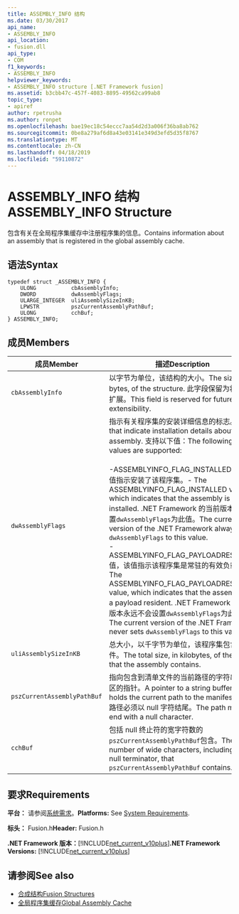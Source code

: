 ```yaml
---
title: ASSEMBLY_INFO 结构
ms.date: 03/30/2017
api_name:
- ASSEMBLY_INFO
api_location:
- fusion.dll
api_type:
- COM
f1_keywords:
- ASSEMBLY_INFO
helpviewer_keywords:
- ASSEMBLY_INFO structure [.NET Framework fusion]
ms.assetid: b3cbb47c-457f-4083-8895-49562ca99ab8
topic_type:
- apiref
author: rpetrusha
ms.author: ronpet
ms.openlocfilehash: bae19ec18c54eccc7aa54d2d3a006f36ba8ab762
ms.sourcegitcommit: 0be8a279af6d8a43e03141e349d3efd5d35f8767
ms.translationtype: MT
ms.contentlocale: zh-CN
ms.lasthandoff: 04/18/2019
ms.locfileid: "59110872"
---
```

# <a name="assemblyinfo-structure"></a><span data-ttu-id="afca4-102">ASSEMBLY_INFO 结构</span><span class="sxs-lookup"><span data-stu-id="afca4-102">ASSEMBLY_INFO Structure</span></span>
<span data-ttu-id="afca4-103">包含有关在全局程序集缓存中注册程序集的信息。</span><span class="sxs-lookup"><span data-stu-id="afca4-103">Contains information about an assembly that is registered in the global assembly cache.</span></span>  
  
## <a name="syntax"></a><span data-ttu-id="afca4-104">语法</span><span class="sxs-lookup"><span data-stu-id="afca4-104">Syntax</span></span>  
  
```  
typedef struct _ASSEMBLY_INFO {  
    ULONG           cbAssemblyInfo;  
    DWORD           dwAssemblyFlags;  
    ULARGE_INTEGER  uliAssemblySizeInKB;  
    LPWSTR          pszCurrentAssemblyPathBuf;  
    ULONG           cchBuf;  
} ASSEMBLY_INFO;  
```  
  
## <a name="members"></a><span data-ttu-id="afca4-105">成员</span><span class="sxs-lookup"><span data-stu-id="afca4-105">Members</span></span>  
  
|<span data-ttu-id="afca4-106">成员</span><span class="sxs-lookup"><span data-stu-id="afca4-106">Member</span></span>|<span data-ttu-id="afca4-107">描述</span><span class="sxs-lookup"><span data-stu-id="afca4-107">Description</span></span>|  
|------------|-----------------|  
|`cbAssemblyInfo`|<span data-ttu-id="afca4-108">以字节为单位，该结构的大小。</span><span class="sxs-lookup"><span data-stu-id="afca4-108">The size, in bytes, of the structure.</span></span> <span data-ttu-id="afca4-109">此字段保留为将来的扩展。</span><span class="sxs-lookup"><span data-stu-id="afca4-109">This field is reserved for future extensibility.</span></span>|  
|`dwAssemblyFlags`|<span data-ttu-id="afca4-110">指示有关程序集的安装详细信息的标志。</span><span class="sxs-lookup"><span data-stu-id="afca4-110">Flags that indicate installation details about the assembly.</span></span> <span data-ttu-id="afca4-111">支持以下值：</span><span class="sxs-lookup"><span data-stu-id="afca4-111">The following values are supported:</span></span><br /><br /> <span data-ttu-id="afca4-112">-ASSEMBLYINFO_FLAG_INSTALLED 值，该值指示安装了该程序集。</span><span class="sxs-lookup"><span data-stu-id="afca4-112">-   The ASSEMBLYINFO_FLAG_INSTALLED value, which indicates that the assembly is installed.</span></span> <span data-ttu-id="afca4-113">.NET Framework 的当前版本始终设置`dwAssemblyFlags`为此值。</span><span class="sxs-lookup"><span data-stu-id="afca4-113">The current version of the .NET Framework always sets `dwAssemblyFlags` to this value.</span></span><br /><span data-ttu-id="afca4-114">-ASSEMBLYINFO_FLAG_PAYLOADRESIDENT 值，该值指示该程序集是常驻的有效负载。</span><span class="sxs-lookup"><span data-stu-id="afca4-114">-   The ASSEMBLYINFO_FLAG_PAYLOADRESIDENT value, which indicates that the assembly is a payload resident.</span></span> <span data-ttu-id="afca4-115">.NET Framework 的当前版本永远不会设置`dwAssemblyFlags`为此值。</span><span class="sxs-lookup"><span data-stu-id="afca4-115">The current version of the .NET Framework never sets `dwAssemblyFlags` to this value.</span></span>|  
|`uliAssemblySizeInKB`|<span data-ttu-id="afca4-116">总大小，以千字节为单位，该程序集包含的文件。</span><span class="sxs-lookup"><span data-stu-id="afca4-116">The total size, in kilobytes, of the files that the assembly contains.</span></span>|  
|`pszCurrentAssemblyPathBuf`|<span data-ttu-id="afca4-117">指向包含到清单文件的当前路径的字符串缓冲区的指针。</span><span class="sxs-lookup"><span data-stu-id="afca4-117">A pointer to a string buffer that holds the current path to the manifest file.</span></span> <span data-ttu-id="afca4-118">路径必须以 null 字符结尾。</span><span class="sxs-lookup"><span data-stu-id="afca4-118">The path must end with a null character.</span></span>|  
|`cchBuf`|<span data-ttu-id="afca4-119">包括 null 终止符的宽字符数的`pszCurrentAssemblyPathBuf`包含。</span><span class="sxs-lookup"><span data-stu-id="afca4-119">The number of wide characters, including the null terminator, that `pszCurrentAssemblyPathBuf` contains.</span></span>|  
  
## <a name="requirements"></a><span data-ttu-id="afca4-120">要求</span><span class="sxs-lookup"><span data-stu-id="afca4-120">Requirements</span></span>  
 <span data-ttu-id="afca4-121">**平台：** 请参阅[系统需求](../../../../docs/framework/get-started/system-requirements.md)。</span><span class="sxs-lookup"><span data-stu-id="afca4-121">**Platforms:** See [System Requirements](../../../../docs/framework/get-started/system-requirements.md).</span></span>  
  
 <span data-ttu-id="afca4-122">**标头：** Fusion.h</span><span class="sxs-lookup"><span data-stu-id="afca4-122">**Header:** Fusion.h</span></span>  
  
 <span data-ttu-id="afca4-123">**.NET Framework 版本：**[!INCLUDE[net_current_v10plus](../../../../includes/net-current-v10plus-md.md)]</span><span class="sxs-lookup"><span data-stu-id="afca4-123">**.NET Framework Versions:** [!INCLUDE[net_current_v10plus](../../../../includes/net-current-v10plus-md.md)]</span></span>  
  
## <a name="see-also"></a><span data-ttu-id="afca4-124">请参阅</span><span class="sxs-lookup"><span data-stu-id="afca4-124">See also</span></span>

- [<span data-ttu-id="afca4-125">合成结构</span><span class="sxs-lookup"><span data-stu-id="afca4-125">Fusion Structures</span></span>](../../../../docs/framework/unmanaged-api/fusion/fusion-structures.md)
- [<span data-ttu-id="afca4-126">全局程序集缓存</span><span class="sxs-lookup"><span data-stu-id="afca4-126">Global Assembly Cache</span></span>](../../../../docs/framework/app-domains/gac.md)

